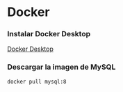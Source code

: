 # Docker

### Instalar Docker Desktop

[Docker Desktop](https://www.docker.com/products/docker-desktop)

### Descargar la imagen de MySQL

```
docker pull mysql:8
```
